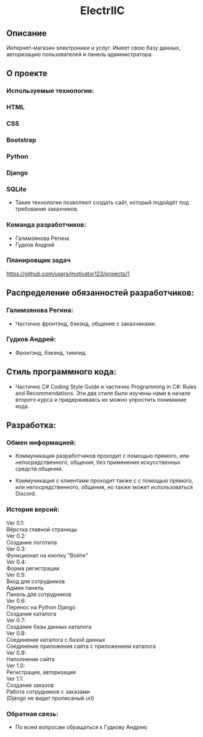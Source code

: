 <h1 align="center">ElectrIIC</h1>

## Описание

Интернет-магазин электроники и услуг. Имеет свою базу данных, авторизацию пользователей и панель администратора.

## О проекте

### Используемые технологии:

### HTML

### CSS

### Bootstrap

### Python

### Django

### SQLite

- Такие технологии позволяют создать сайт, который подойдёт под требования заказчиков.


### Команда разработчиков:

- Галимзянова Регина
- Гудков Андрей



### Планировщик задач  
https://github.com/users/motivator123/projects/1  


## Распределение обязанностей разработчиков:

### Галимзянова Регина:

- Частично фронтэнд, бэкэнд, общение с заказчиками.

### Гудков Андрей:

- Фронтэнд, бэкэнд, тимлид.

## Стиль программного кода:

- Частично C# Coding Style Guide и частично Programming in C#: Rules and Recommendations. Эти два стиля были изучены нами в начале второго курса и придерживаясь их можно упростить понимание кода.

## Разработка:

### Обмен информацией:

- Коммуникация разработчиков проходит с помощью прямого, или непосредственного, общения, без применения искусственных средств общения.

- Коммуникация с клиентами проходит также с с помощью прямого, или непосредственного, общения, но также может использоваться Discord.

### История версий:

Ver 0.1:  
Вёрстка главной страницы  
Ver 0.2:  
Создание логотипа  
Ver 0.3:  
Функционал на кнопку "Войти"  
Ver 0.4:  
Форма регистрации  
Ver 0.5:  
Вход для сотрудников  
Админ панель  
Панель для сотрудников  
Ver 0.6:  
Перенос на Python Django  
Создание каталога  
Ver 0.7:  
Создание базы данных каталога  
Ver 0.8:  
Соединение каталога с базой данных  
Соединение приложения сайта с приложением каталога  
Ver 0.9:  
Наполнение сайта  
Ver 1.0:  
Регистрация, авторизация  
Ver 1.1:  
Создание заказов  
Работа сотрудников с заказами  
(Django не видит прописаный url)  


### Обратная связь:

- По всем вопросам обращаться к Гудкову Андрею
